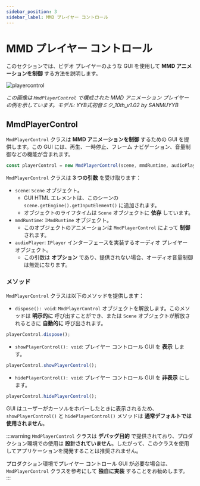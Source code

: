 ```yaml
---
sidebar_position: 3
sidebar_label: MMD プレイヤー コントロール
---
```


# MMD プレイヤー コントロール

このセクションでは、ビデオ プレイヤーのような GUI を使用して **MMD アニメーションを制御** する方法を説明します。

![playercontrol](@site/docs/reference/runtime/animation/mmd-player-control/playercontrol.png)

*この画像は `MmdPlayerControl` で構成された MMD アニメーション プレイヤーの例を示しています。モデル: YYB式初音ミク_10th_v1.02 by SANMUYYB*

## MmdPlayerControl

`MmdPlayerControl` クラスは **MMD アニメーションを制御** するための GUI を提供します。この GUI には、再生、一時停止、フレーム ナビゲーション、音量制御などの機能が含まれます。

```typescript
const playerControl = new MmdPlayerControl(scene, mmdRuntime, audioPlayer);
```

`MmdPlayerControl` クラスは **3 つの引数** を受け取ります：
- `scene`: `Scene` オブジェクト。
  - GUI HTML エレメントは、このシーンの `scene.getEngine().getInputElement()` に追加されます。
  - オブジェクトのライフタイムは `Scene` オブジェクトに **依存** しています。
- `mmdRuntime`: `IMmdRuntime` オブジェクト。
  - このオブジェクトのアニメーションは `MmdPlayerControl` によって **制御** されます。
- `audioPlayer`: `IPlayer` インターフェースを実装するオーディオ プレイヤー オブジェクト。
  - この引数は **オプション** であり、提供されない場合、オーディオ音量制御は無効になります。

### メソッド

`MmdPlayerControl` クラスは以下のメソッドを提供します：

- `dispose(): void`: `MmdPlayerControl` オブジェクトを解放します。このメソッドは **明示的に** 呼び出すことができ、または `Scene` オブジェクトが解放されるときに **自動的に** 呼び出されます。

```typescript
playerControl.dispose();
```

- `showPlayerControl(): void`: プレイヤー コントロール GUI を **表示** します。

```typescript
playerControl.showPlayerControl();
```

- `hidePlayerControl(): void`: プレイヤー コントロール GUI を **非表示** にします。

```typescript
playerControl.hidePlayerControl();
```

GUI はユーザーがカーソルをホバーしたときに表示されるため、`showPlayerControl()` と `hidePlayerControl()` メソッドは **通常デフォルトでは使用されません**。

:::warning
`MmdPlayerControl` クラスは **デバッグ目的** で提供されており、プロダクション環境での使用は **設計されていません**。したがって、このクラスを使用してアプリケーションを開発することは推奨されません。

プロダクション環境でプレイヤー コントロール GUI が必要な場合は、`MmdPlayerControl` クラスを参考にして **独自に実装** することをお勧めします。
:::
